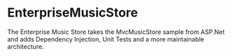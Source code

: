 EnterpriseMusicStore
====================

The Enterprise Music Store takes the MvcMusicStore sample from ASP.Net and adds Dependency Injection, Unit Tests and a more maintainable architecture.
